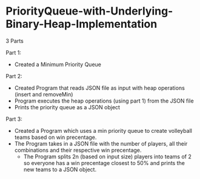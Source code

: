 # PriorityQueue-with-Underlying-Binary-Heap-Implementation
3 Parts 

Part 1:
- Created a Minimum Priority Queue

Part 2:
- Created Program that reads JSON file as input with heap operations (insert and removeMin)
- Program executes the heap operations (using part 1) from the JSON file
- Prints the priority queue as a JSON object

Part 3:
- Created a Program which uses a min priority queue to create volleyball teams based on win precentage.
- The Program takes in a JSON file with the number of players, all their combinations and their respective win precentage. 
    - The Program splits 2n (based on input size) players into teams of 2 so everyone has a win precentage closest to 50% and prints the new teams to a JSON object. 
